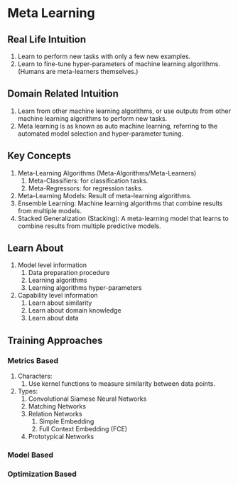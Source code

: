 # Meta Learning

## Real Life Intuition

1. Learn to perform new tasks with only a few new examples.
2. Learn to fine-tune hyper-parameters of machine learning algorithms. (Humans are meta-learners themselves.)

## Domain Related Intuition

1. Learn from other machine learning algorithms, or use outputs from other machine learning algorithms to perform new tasks.
2. Meta learning is as known as auto machine learning, referring to the automated model selection and hyper-parameter tuning.

## Key Concepts

1. Meta-Learning Algorithms (Meta-Algorithms/Meta-Learners)
   1. Meta-Classifiers: for classification tasks.
   2. Meta-Regressors: for regression tasks.
2. Meta-Learning Models: Result of meta-learning algorithms.
3. Ensemble Learning: Machine learning algorithms that combine results from multiple models.
4. Stacked Generalization (Stacking): A meta-learning model that learns to combine results from multiple predictive models.

## Learn About

1. Model level information
   1. Data preparation procedure
   2. Learning algorithms
   3. Learning algorithms hyper-parameters
2. Capability level information
   1. Learn about similarity
   2. Learn about domain knowledge
   3. Learn about data

## Training Approaches

### Metrics Based

1. Characters:
   1. Use kernel functions to measure similarity between data points.
2. Types:
   1. Convolutional Siamese Neural Networks
   2. Matching Networks
   3. Relation Networks
      1. Simple Embedding
      2. Full Context Embedding (FCE)
   4. Prototypical Networks

### Model Based

### Optimization Based
